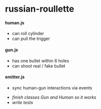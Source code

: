 # russian-roullette

#### human.js
- can roll cylinder
- can pull the trigger

#### gun.js
- has one bullet within 6 holes
- can shoot real / fake bullet

#### emitter.js
- sync human-gun interactions via events

* _finish classes Gun and Human so it works_
* _write tests_
